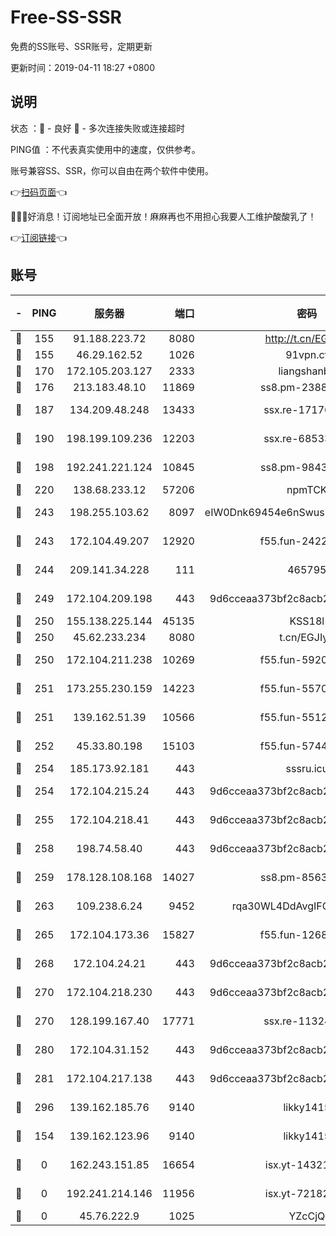 # Free-SS-SSR

免费的SS账号、SSR账号，定期更新

更新时间：2019-04-11 18:27 +0800

## 说明

状态     ：🙂 - 良好 🙁 - 多次连接失败或连接超时

PING值   ：不代表真实使用中的速度，仅供参考。

账号兼容SS、SSR，你可以自由在两个软件中使用。

👉[扫码页面](https://liesauer.github.io/Free-SS-SSR/)👈

🎉🎉🎉好消息！订阅地址已全面开放！麻麻再也不用担心我要人工维护酸酸乳了！

👉[订阅链接](https://www.liesauer.net/yogurt/subscribe?ACCESS_TOKEN=DAYxR3mMaZAsaqUb)👈

## 账号

|-|PING|服务器|端口|密码|加密方式|区域|
|:----:|:----:|:-----:|-----:|:----:|:----:|:----:|
|🙂|155|91.188.223.72|8080|http://t.cn/EGJIyrl|rc4-md5|RU|
|🙂|155|46.29.162.52|1026|91vpn.cf|rc4-md5|RU|
|🙂|170|172.105.203.127|2333|liangshanbo|chacha20|JP|
|🙂|176|213.183.48.10|11869|ss8.pm-23880741|rc4-md5|RU|
|🙂|187|134.209.48.248|13433|ssx.re-17176856|aes-256-cfb|US|
|🙂|190|198.199.109.236|12203|ssx.re-68533755|aes-256-cfb|US|
|🙂|198|192.241.221.124|10845|ss8.pm-98432819|aes-256-cfb|US|
|🙂|220|138.68.233.12|57206|npmTCK|rc4-md5|US|
|🙂|243|198.255.103.62|8097|eIW0Dnk69454e6nSwuspv9DmS201tQ0D|aes-256-cfb|US|
|🙂|243|172.104.49.207|12920|f55.fun-24228907|aes-256-cfb|SG|
|🙂|244|209.141.34.228|111|465795|aes-256-cfb|US|
|🙂|249|172.104.209.198|443|9d6cceaa373bf2c8acb22e60b6a58be6|aes-256-cfb|US|
|🙂|250|155.138.225.144|45135|KSS18l|rc4-md5|US|
|🙂|250|45.62.233.234|8080|t.cn/EGJIyrl|rc4-md5|CA|
|🙂|250|172.104.211.238|10269|f55.fun-59209585|aes-256-cfb|US|
|🙂|251|173.255.230.159|14223|f55.fun-55707067|aes-256-cfb|US|
|🙂|251|139.162.51.39|10566|f55.fun-55124662|aes-256-cfb|SG|
|🙂|252|45.33.80.198|15103|f55.fun-57444781|aes-256-cfb|US|
|🙂|254|185.173.92.181|443|sssru.icu|rc4-md5|RU|
|🙂|254|172.104.215.24|443|9d6cceaa373bf2c8acb22e60b6a58be6|aes-256-cfb|US|
|🙂|255|172.104.218.41|443|9d6cceaa373bf2c8acb22e60b6a58be6|aes-256-cfb|US|
|🙂|258|198.74.58.40|443|9d6cceaa373bf2c8acb22e60b6a58be6|aes-256-cfb|US|
|🙂|259|178.128.108.168|14027|ss8.pm-85636166|aes-256-cfb|SG|
|🙂|263|109.238.6.24|9452|rqa30WL4DdAvgIFG6Fs3znzTa|aes-256-cfb|FR|
|🙂|265|172.104.173.36|15827|f55.fun-12684352|aes-256-cfb|SG|
|🙂|268|172.104.24.21|443|9d6cceaa373bf2c8acb22e60b6a58be6|aes-256-cfb|US|
|🙂|270|172.104.218.230|443|9d6cceaa373bf2c8acb22e60b6a58be6|aes-256-cfb|US|
|🙂|270|128.199.167.40|17771|ssx.re-11324880|aes-256-cfb|SG|
|🙂|280|172.104.31.152|443|9d6cceaa373bf2c8acb22e60b6a58be6|aes-256-cfb|US|
|🙂|281|172.104.217.138|443|9d6cceaa373bf2c8acb22e60b6a58be6|aes-256-cfb|US|
|🙂|296|139.162.185.76|9140|likky1415|aes-256-cfb|DE|
|🙂|154|139.162.123.96|9140|likky1415|aes-256-cfb|JP|
|🙁|0|162.243.151.85|16654|isx.yt-14321677|aes-256-cfb|US|
|🙁|0|192.241.214.146|11956|isx.yt-72182350|aes-256-cfb|US|
|🙁|0|45.76.222.9|1025|YZcCjQ|rc4-md5|JP|
